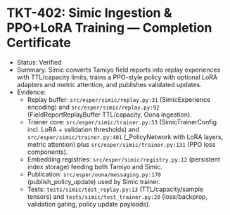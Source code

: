 # TKT-402: Simic Ingestion & PPO+LoRA Training — Completion Certificate

- Status: Verified
- Summary: Simic converts Tamiyo field reports into replay experiences with TTL/capacity limits, trains a PPO-style policy with optional LoRA adapters and metric attention, and publishes validated updates.
- Evidence:
  - Replay buffer: `src/esper/simic/replay.py:31` (SimicExperience encoding) and `src/esper/simic/replay.py:92` (FieldReportReplayBuffer TTL/capacity, Oona ingestion).
  - Trainer core: `src/esper/simic/trainer.py:33` (SimicTrainerConfig incl. LoRA + validation thresholds) and `src/esper/simic/trainer.py:401` (_PolicyNetwork with LoRA layers, metric attention) plus `src/esper/simic/trainer.py:131` (PPO loss components).
  - Embedding registries: `src/esper/simic/registry.py:12` (persistent index storage) feeding both Tamiyo and Simic.
  - Publication: `src/esper/oona/messaging.py:170` (publish_policy_update) used by Simic trainer.
  - Tests: `tests/simic/test_replay.py:13` (TTL/capacity/sample tensors) and `tests/simic/test_trainer.py:20` (loss/backprop, validation gating, policy update payloads).
